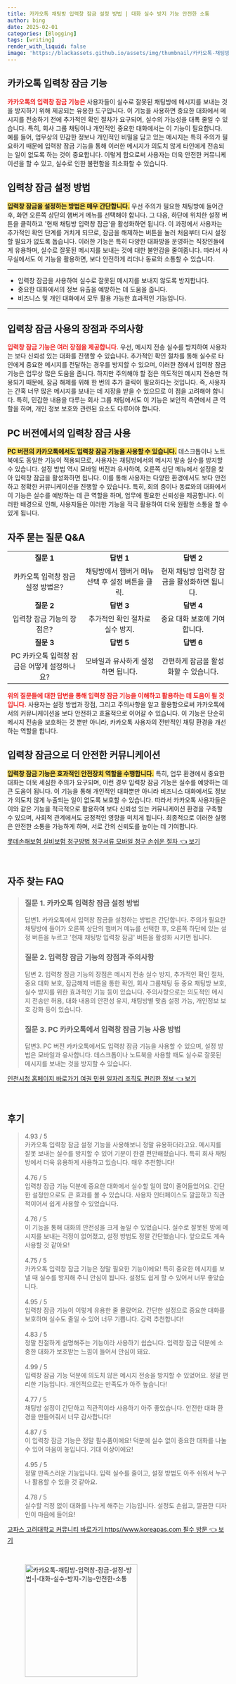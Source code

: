 ```yaml
---
title: 카카오톡 채팅방 입력창 잠금 설정 방법 | 대화 실수 방지 기능 안전한 소통
author: bing
date: 2025-02-01
categories: [Blogging]
tags: [writing]
render_with_liquid: false
image: 'https://blackassets.github.io/assets/img/thumbnail/카카오톡-채팅방-입력창-잠금-설정-방법-|-대화-실수-방지-기능-안전한-소통.webp'
---
```



<h2 id='카카오톡_입력창_잠금_기능'>카카오톡 입력창 잠금 기능</h2>

<p><b><span style="color: #ee2323;">카카오톡의 입력창 잠금 기능은</span></b> 사용자들이 실수로 잘못된 채팅방에 메시지를 보내는 것을 방지하기 위해 제공되는 유용한 도구입니다. 이 기능을 사용하면 중요한 대화에서 메시지를 전송하기 전에 추가적인 확인 절차가 요구되어, 실수의 가능성을 대폭 줄일 수 있습니다. 특히, 회사 그룹 채팅이나 개인적인 중요한 대화에서는 이 기능이 필요합니다. 예를 들어, 업무상의 민감한 정보나 개인적인 비밀을 담고 있는 메시지는 특히 주의가 필요하기 때문에 입력창 잠금 기능을 통해 이러한 메시지가 의도치 않게 타인에게 전송되는 일이 없도록 하는 것이 중요합니다. 이렇게 함으로써 사용자는 더욱 안전한 커뮤니케이션을 할 수 있고, 실수로 인한 불편함을 최소화할 수 있습니다.</p>

<h2 id='입력창_잠금_설정_방법'>입력창 잠금 설정 방법</h2>

<p><b><span style="background-color: #ffe066;">입력창 잠금을 설정하는 방법은 매우 간단합니다.</span></b> 우선 주의가 필요한 채팅방에 들어간 후, 화면 오른쪽 상단의 햄버거 메뉴를 선택해야 합니다. 그 다음, 하단에 위치한 설정 버튼을 클릭하고 '현재 채팅방 입력창 잠금'을 활성화하면 됩니다. 이 과정에서 사용자는 추가적인 확인 단계를 거치게 되므로, 잠금을 해제하는 버튼을 눌러 처음부터 다시 설정할 필요가 없도록 돕습니다. 이러한 기능은 특히 다양한 대화방을 운영하는 직장인들에게 유용하며, 실수로 잘못된 메시지를 보내는 것에 대한 불안감을 줄여줍니다. 따라서 사무실에서도 이 기능을 활용하면, 보다 안전하게 리더나 동료와 소통할 수 있습니다.</p>

<hr />

<ul>
    <li>입력창 잠금을 사용하여 실수로 잘못된 메시지를 보내지 않도록 방지합니다.</li>
    <li>중요한 대화에서의 정보 유출을 예방하는 데 도움을 줍니다.</li>
    <li>비즈니스 및 개인 대화에서 모두 활용 가능한 효과적인 기능입니다.</li>
</ul>

<hr />

<h2 id='입력창_잠금_사용의_장점과_주의사항'>입력창 잠금 사용의 장점과 주의사항</h2>

<p><b><span style="color: #ee2323;">입력창 잠금 기능은 여러 장점을 제공합니다.</span></b> 우선, 메시지 전송 실수를 방지하여 사용자는 보다 신뢰성 있는 대화를 진행할 수 있습니다. 추가적인 확인 절차를 통해 실수로 타인에게 중요한 메시지를 전달하는 경우를 방지할 수 있으며, 이러한 점에서 입력창 잠금 기능은 업무상 많은 도움을 줍니다. 하지만 주의해야 할 점은 의도적인 메시지 전송만 허용되기 때문에, 잠금 해제를 위해 한 번의 추가 클릭이 필요하다는 것입니다. 즉, 사용자는 간혹 너무 많은 메시지를 보내는 데 지장을 받을 수 있으므로 이 점을 고려해야 합니다. 특히, 민감한 내용을 다루는 회사 그룹 채팅에서도 이 기능은 보안적 측면에서 큰 역할을 하며, 개인 정보 보호와 관련된 요소도 다루어야 합니다.</p>

<h2 id='PC_버전에서의_사용'>PC 버전에서의 입력창 잠금 사용</h2>

<p><b><span style="background-color: #ffe066;">PC 버전의 카카오톡에서도 입력창 잠금 기능을 사용할 수 있습니다.</span></b> 데스크톱이나 노트북에도 동일한 기능이 적용되므로, 사용자는 채팅방에서의 메시지 발송 실수를 방지할 수 있습니다. 설정 방법 역시 모바일 버전과 유사하여, 오른쪽 상단 메뉴에서 설정을 찾아 입력창 잠금을 활성화하면 됩니다. 이를 통해 사용자는 다양한 환경에서도 보다 안전하고 정확한 커뮤니케이션을 진행할 수 있습니다. 특히, 회의 중이나 동료와의 대화에서 이 기능은 실수를 예방하는 데 큰 역할을 하며, 업무에 필요한 신뢰성을 제공합니다. 이러한 배경으로 인해, 사용자들은 이러한 기능을 적극 활용하여 더욱 원활한 소통을 할 수 있게 됩니다.</p>

<h2 id='자주_묻는_질문_QNA'>자주 묻는 질문 Q&A</h2>

<table>
    <tr>
        <td style="text-align: center; height: 17px;"><b>질문 1</b></td>
        <td style="text-align: center; height: 17px;"><b>답변 1</b></td>
        <td style="text-align: center; height: 17px;"><b>답변 2</b></td>
    </tr>
    <tr>
        <td style="text-align: center; height: 17px;">카카오톡 입력창 잠금 설정 방법은?</td>
        <td style="text-align: center; height: 17px;">채팅방에서 햄버거 메뉴 선택 후 설정 버튼을 클릭.</td>
        <td style="text-align: center; height: 17px;">현재 채팅방 입력창 잠금을 활성화하면 됩니다.</td>
    </tr>
    <tr>
        <td style="text-align: center; height: 17px;"><b>질문 2</b></td>
        <td style="text-align: center; height: 17px;"><b>답변 3</b></td>
        <td style="text-align: center; height: 17px;"><b>답변 4</b></td>
    </tr>
    <tr>
        <td style="text-align: center; height: 17px;">입력창 잠금 기능의 장점은?</td>
        <td style="text-align: center; height: 17px;">추가적인 확인 절차로 실수 방지.</td>
        <td style="text-align: center; height: 17px;">중요 대화 보호에 기여합니다.</td>
    </tr>
    <tr>
        <td style="text-align: center; height: 17px;"><b>질문 3</b></td>
        <td style="text-align: center; height: 17px;"><b>답변 5</b></td>
        <td style="text-align: center; height: 17px;"><b>답변 6</b></td>
    </tr>
    <tr>
        <td style="text-align: center; height: 17px;">PC 카카오톡 입력창 잠금은 어떻게 설정하나요?</td>
        <td style="text-align: center; height: 17px;">모바일과 유사하게 설정하면 됩니다.</td>
        <td style="text-align: center; height: 17px;">간편하게 잠금을 활성화할 수 있습니다.</td>
    </tr>
</table>

<p><b><span style="color: #ee2323;">위의 질문들에 대한 답변을 통해 입력창 잠금 기능을 이해하고 활용하는 데 도움이 될 것입니다.</span></b> 사용자는 설정 방법과 장점, 그리고 주의사항을 알고 활용함으로써 카카오톡에서의 커뮤니케이션을 보다 안전하고 효율적으로 이어갈 수 있습니다. 이 기능은 단순히 메시지 전송을 보호하는 것 뿐만 아니라, 카카오톡 사용자의 전반적인 채팅 환경을 개선하는 역할을 합니다.</p>

<h2 id='입력창_잠금으로_더_안전한_커뮤니케이션'>입력창 잠금으로 더 안전한 커뮤니케이션</h2>

<p><b><span style="background-color: #ffe066;">입력창 잠금 기능은 효과적인 안전장치 역할을 수행합니다.</span></b> 특히, 업무 환경에서 중요한 대화는 더욱 세심한 주의가 요구되며, 이런 경우 입력창 잠금 기능은 실수를 예방하는 데 큰 도움이 됩니다. 이 기능을 통해 개인적인 대화뿐만 아니라 비즈니스 대화에서도 정보가 의도치 않게 누출되는 일이 없도록 보호할 수 있습니다. 따라서 카카오톡 사용자들은 이와 같은 기능을 적극적으로 활용하여 보다 신뢰성 있는 커뮤니케이션 환경을 구축할 수 있으며, 사회적 관계에서도 긍정적인 영향을 미치게 됩니다. 최종적으로 이러한 실행은 안전한 소통을 가능하게 하며, 서로 간의 신뢰도를 높이는 데 기여합니다.</p>


<p><a class="click-button" title="롯데손해보험 실비보험 청구방법 청구서류 모바일 청구 손쉬운 절차" href="https://blackassets.github.io/posts/%EB%A1%AF%EB%8D%B0%EC%86%90%ED%95%B4%EB%B3%B4%ED%97%98-%EC%8B%A4%EB%B9%84%EB%B3%B4%ED%97%98-%EC%B2%AD%EA%B5%AC%EB%B0%A9%EB%B2%95-%EC%B2%AD%EA%B5%AC%EC%84%9C%EB%A5%98-%EB%AA%A8%EB%B0%94%EC%9D%BC-%EC%B2%AD%EA%B5%AC-%EC%86%90%EC%89%AC%EC%9A%B4-%EC%A0%88%EC%B0%A8/" rel="dofollow">롯데손해보험 실비보험 청구방법 청구서류 모바일 청구 손쉬운 절차 👈 보기</a></p><br>
<h2 id='자주_찾는_FAQ'>자주 찾는 FAQ</h2>
<div itemscope="" itemtype="https://schema.org/FAQPage"> 
<blockquote> 
<div itemscope="" itemprop="mainEntity" itemtype="https://schema.org/Question"> 
<h3 itemprop="name">질문 1. 카카오톡 입력창 잠금 설정 방법</h3> 
<div itemscope="" itemprop="acceptedAnswer" itemtype="https://schema.org/Answer"> 
<span itemprop="text"> 
<p>답변1. 카카오톡에서 입력창 잠금을 설정하는 방법은 간단합니다. 주의가 필요한 채팅방에 들어가 오른쪽 상단의 햄버거 메뉴를 선택한 후, 오른쪽 하단에 있는 설정 버튼을 누르고 '현재 채팅방 입력창 잠금' 버튼을 활성화 시키면 됩니다.</p> 
</span> 
</div> 
</div> 

<div itemscope="" itemprop="mainEntity" itemtype="https://schema.org/Question"> 
<h3 itemprop="name">질문 2. 입력창 잠금 기능의 장점과 주의사항</h3> 
<div itemscope="" itemprop="acceptedAnswer" itemtype="https://schema.org/Answer"> 
<span itemprop="text"> 
<p>답변 2. 입력창 잠금 기능의 장점은 메시지 전송 실수 방지, 추가적인 확인 절차, 중요 대화 보호, 잠금해제 버튼을 통한 확인, 회사 그룹채팅 등 중요 채팅방 보호, 실수 방지를 위한 효과적인 기능 등이 있습니다. 주의사항으로는 의도적인 메시지 전송만 허용, 대화 내용의 안전성 유지, 채팅방별 맞춤 설정 가능, 개인정보 보호 강화 등이 있습니다.</p> 
</span> 
</div> 
</div> 

<div itemscope="" itemprop="mainEntity" itemtype="https://schema.org/Question"> 
<h3 itemprop="name">질문 3. PC 카카오톡에서 입력창 잠금 기능 사용 방법</h3> 
<div itemscope="" itemprop="acceptedAnswer" itemtype="https://schema.org/Answer"> 
<span itemprop="text"> 
<p>답변3. PC 버전 카카오톡에서도 입력창 잠금 기능을 사용할 수 있으며, 설정 방법은 모바일과 유사합니다. 데스크톱이나 노트북을 사용할 때도 실수로 잘못된 메시지를 보내는 것을 방지할 수 있습니다.</p> 
</span> 
</div> 
</div> 
</blockquote> 
</div>
<p><a class="click-button" title="인천시청 홈페이지 바로가기 여권 민원 일자리 조직도 편리한 정보" href="https://blackassets.github.io/posts/%EC%9D%B8%EC%B2%9C%EC%8B%9C%EC%B2%AD-%ED%99%88%ED%8E%98%EC%9D%B4%EC%A7%80-%EB%B0%94%EB%A1%9C%EA%B0%80%EA%B8%B0-%EC%97%AC%EA%B6%8C-%EB%AF%BC%EC%9B%90-%EC%9D%BC%EC%9E%90%EB%A6%AC-%EC%A1%B0%EC%A7%81%EB%8F%84-%ED%8E%B8%EB%A6%AC%ED%95%9C-%EC%A0%95%EB%B3%B4/" rel="dofollow">인천시청 홈페이지 바로가기 여권 민원 일자리 조직도 편리한 정보 👈 보기</a></p><br>
<h2 id='후기'>후기</h2>
<div itemscope itemtype="https://schema.org/Product">
  <blockquote>
  <div itemprop="review" itemscope itemtype="https://schema.org/Review">
      <div itemprop="reviewRating" itemscope itemtype="https://schema.org/Rating"> <span itemprop="ratingValue">4.93</span> / <span itemprop="bestRating">5</span> </div>
      <span itemprop="reviewBody">카카오톡 입력창 잠금 설정 기능을 사용해보니 정말 유용하더라고요. 메시지를 잘못 보내는 실수를 방지할 수 있어 기분이 한결 편안해졌습니다. 특히 회사 채팅방에서 더욱 유용하게 사용하고 있습니다. 매우 추천합니다!</span>
  </div>
  <br>
  <div itemprop="review" itemscope itemtype="https://schema.org/Review">
      <div itemprop="reviewRating" itemscope itemtype="https://schema.org/Rating"> <span itemprop="ratingValue">4.76</span> / <span itemprop="bestRating">5</span> </div>
      <span itemprop="reviewBody">입력창 잠금 기능 덕분에 중요한 대화에서 실수할 일이 많이 줄어들었어요. 간단한 설정만으로도 큰 효과를 볼 수 있습니다. 사용자 인터페이스도 깔끔하고 직관적이어서 쉽게 사용할 수 있었습니다.</span>
  </div>
  <br>
  <div itemprop="review" itemscope itemtype="https://schema.org/Review">
      <div itemprop="reviewRating" itemscope itemtype="https://schema.org/Rating"> <span itemprop="ratingValue">4.76</span> / <span itemprop="bestRating">5</span> </div>
      <span itemprop="reviewBody">이 기능을 통해 대화의 안전성을 크게 높일 수 있었습니다. 실수로 잘못된 방에 메시지를 보내는 걱정이 없어졌고, 설정 방법도 정말 간단했습니다. 앞으로도 계속 사용할 것 같아요!</span>
  </div>
  <br>
  <div itemprop="review" itemscope itemtype="https://schema.org/Review">
      <div itemprop="reviewRating" itemscope itemtype="https://schema.org/Rating"> <span itemprop="ratingValue">4.75</span> / <span itemprop="bestRating">5</span> </div>
      <span itemprop="reviewBody">카카오톡 입력창 잠금 기능은 정말 필요한 기능이에요! 특히 중요한 메시지를 보낼 때 실수를 방지해 주니 안심이 됩니다. 설정도 쉽게 할 수 있어서 너무 좋았습니다.</span>
  </div>
  <br>
  <div itemprop="review" itemscope itemtype="https://schema.org/Review">
      <div itemprop="reviewRating" itemscope itemtype="https://schema.org/Rating"> <span itemprop="ratingValue">4.95</span> / <span itemprop="bestRating">5</span> </div>
      <span itemprop="reviewBody">입력창 잠금 기능이 이렇게 유용한 줄 몰랐어요. 간단한 설정으로 중요한 대화를 보호하며 실수도 줄일 수 있어 너무 기쁩니다. 강력 추천합니다!</span>
  </div>
  <br>
  <div itemprop="review" itemscope itemtype="https://schema.org/Review">
      <div itemprop="reviewRating" itemscope itemtype="https://schema.org/Rating"> <span itemprop="ratingValue">4.83</span> / <span itemprop="bestRating">5</span> </div>
      <span itemprop="reviewBody">정말 친절하게 설명해주는 기능이라 사용하기 쉽습니다. 입력창 잠금 덕분에 소중한 대화가 보호받는 느낌이 들어서 안심이 돼요.</span>
  </div>
  <br>
  <div itemprop="review" itemscope itemtype="https://schema.org/Review">
      <div itemprop="reviewRating" itemscope itemtype="https://schema.org/Rating"> <span itemprop="ratingValue">4.99</span> / <span itemprop="bestRating">5</span> </div>
      <span itemprop="reviewBody">입력창 잠금 기능 덕분에 의도치 않은 메시지 전송을 방지할 수 있었어요. 정말 편리한 기능입니다. 개인적으로는 만족도가 아주 높습니다!</span>
  </div>
  <br>
  <div itemprop="review" itemscope itemtype="https://schema.org/Review">
      <div itemprop="reviewRating" itemscope itemtype="https://schema.org/Rating"> <span itemprop="ratingValue">4.77</span> / <span itemprop="bestRating">5</span> </div>
      <span itemprop="reviewBody">채팅방 설정이 간단하고 직관적이라 사용하기 아주 좋았습니다. 안전한 대화 환경을 만들어줘서 너무 감사합니다!</span>
  </div>
  <br>
  <div itemprop="review" itemscope itemtype="https://schema.org/Review">
      <div itemprop="reviewRating" itemscope itemtype="https://schema.org/Rating"> <span itemprop="ratingValue">4.87</span> / <span itemprop="bestRating">5</span> </div>
      <span itemprop="reviewBody">이 입력창 잠금 기능은 정말 필수품이에요! 덕분에 실수 없이 중요한 대화를 나눌 수 있어 마음이 놓입니다. 기대 이상이에요!</span>
  </div>
  <br>
  <div itemprop="review" itemscope itemtype="https://schema.org/Review">
      <div itemprop="reviewRating" itemscope itemtype="https://schema.org/Rating"> <span itemprop="ratingValue">4.95</span> / <span itemprop="bestRating">5</span> </div>
      <span itemprop="reviewBody">정말 만족스러운 기능입니다. 입력 실수를 줄이고, 설정 방법도 아주 쉬워서 누구나 활용할 수 있을 것 같아요.</span>
  </div>
  <br>
  <div itemprop="review" itemscope itemtype="https://schema.org/Review">
      <div itemprop="reviewRating" itemscope itemtype="https://schema.org/Rating"> <span itemprop="ratingValue">4.78</span> / <span itemprop="bestRating">5</span> </div>
      <span itemprop="reviewBody">실수할 걱정 없이 대화를 나누게 해주는 기능입니다. 설정도 손쉽고, 깔끔한 디자인이 마음에 들어요!</span>
  </div>
  </blockquote>
</div>
<p><a class="click-button" title="고파스 고려대학교 커뮤니티 바로가기 https//www.koreapas.com 필수 방문" href="https://blackassets.github.io/posts/%EA%B3%A0%ED%8C%8C%EC%8A%A4-%EA%B3%A0%EB%A0%A4%EB%8C%80%ED%95%99%EA%B5%90-%EC%BB%A4%EB%AE%A4%EB%8B%88%ED%8B%B0-%EB%B0%94%EB%A1%9C%EA%B0%80%EA%B8%B0-httpswww.koreapas.com-%ED%95%84%EC%88%98-%EB%B0%A9%EB%AC%B8/" rel="dofollow">고파스 고려대학교 커뮤니티 바로가기 https//www.koreapas.com 필수 방문 👈 보기</a></p><br>
<figure class="image"><img src="https://blackassets.github.io/assets/img/thumbnail/카카오톡-채팅방-입력창-잠금-설정-방법-|-대화-실수-방지-기능-안전한-소통.webp" alt="카카오톡-채팅방-입력창-잠금-설정-방법-|-대화-실수-방지-기능-안전한-소통" width="256" height="256"></figure>